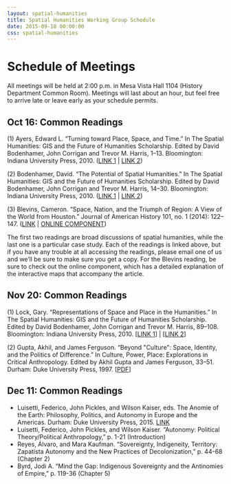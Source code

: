 ```yaml
---
layout: spatial-humanities
title: Spatial Humanities Working Group Schedule
date: 2015-09-18 00:00:00
css: spatial-humanities
---
```


# Schedule of Meetings

All meetings will be held at 2:00 p.m. in Mesa Vista Hall 1104 (History Department Common Room).
Meetings will last about an hour, but feel free to arrive late or leave early as your schedule permits.

## Oct 16: Common Readings
(1) Ayers, Edward L. “Turning toward Place, Space, and Time.” In The Spatial Humanities: GIS and the Future of Humanities Scholarship. Edited by David Bodenhamer, John Corrigan and Trevor M. Harris, 1–13. Bloomington: Indiana University Press, 2010. ([LINK 1](http://site.ebrary.com/lib/unma/reader.action?ppg=20&docID=10767195&tm=1444058662437) | [LINK 2](http://libproxy.unm.edu/login?url=http://search.ebscohost.com/login.aspx?direct=true&db=e000xna&AN=642395&site=eds-live&scope=site&ebv=EB&ppid=pp_1))
 
(2) Bodenhamer, David. “The Potential of Spatial Humanities.” In The Spatial Humanities: GIS and the Future of Humanities Scholarship. Edited by David Bodenhamer, John Corrigan and Trevor M. Harris, 14–30. Bloomington: Indiana University Press, 2010. ([LINK 1](http://site.ebrary.com/lib/unma/reader.action?ppg=33&docID=10767195&tm=1444058724558) | [LINK 2](http://libproxy.unm.edu/login?url=http://search.ebscohost.com/login.aspx?direct=true&db=e000xna&AN=642395&site=eds-live&scope=site&ebv=EB&ppid=pp_14))
 
(3) Blevins, Cameron. “Space, Nation, and the Triumph of Region: A View of the World from Houston.” Journal of American History 101, no. 1 (2014): 122–147. ([LINK](http://jah.oxfordjournals.org/content/101/1/122.full?ijkey=unucsImiwNrelaF&keytype=ref) | [ONLINE COMPONENT](http://web.stanford.edu/group/spatialhistory/cgi-bin/site/pub.php?id=93))
 
The first two readings are broad discussions of spatial humanities, while the last one is a particular case study. Each of the readings is linked above, but if you have any trouble at all accessing the readings, please email one of us and we’ll be sure to make sure you get a copy. For the Blevins reading, be sure to check out the online component, which has a detailed explanation of the interactive maps that accompany the article.


## Nov 20: Common Readings
(1) Lock, Gary. “Representations of Space and Place in the Humanities.” In The Spatial Humanities: GIS and the Future of Humanities Scholarship. Edited by David Bodenhamer, John Corrigan and Trevor M. Harris, 89–108. Bloomington: Indiana University Press, 2010. [[LINK 1](http://libproxy.unm.edu/login?url=http://search.ebscohost.com/login.aspx?direct=true&db=e000xna&AN=642395&site=eds-live&scope=site&ebv=EB&ppid=pp_89)] | [[LINK 2](http://site.ebrary.com/lib/unma/reader.action?ppg=108&docID=10767195&tm=1447282816201)]


(2) Gupta, Akhil, and James Ferguson. “Beyond "Culture": Space, Identity, and the Politics of Difference.” In Culture, Power, Place: Explorations in Critical Anthropology. Edited by Akhil Gupta and James Ferguson, 33–51. Durham: Duke University Press, 1997. [[PDF](Gupta_Ferguson.pdf)]


## Dec 11: Common Readings

- Luisetti, Federico, John Pickles, and Wilson Kaiser, eds. The Anomie of the Earth: Philosophy, Politics, and Autonomy in Europe and the Americas. Durham: Duke University Press, 2015. [LINK](http://unm.eblib.com/patron/FullRecord.aspx?p=2055742)
- Luisetti, Federico, John Pickles, and Wilson Kaiser. “Autonomy: Political Theory/Political Anthropology,” p. 1-21 (Introduction)
- Reyes, Álvaro, and Mara Kaufman. “Sovereignty, Indigeneity, Territory: Zapatista Autonomy and the New Practices of Decolonization,” p. 44-68 (Chapter 2)
- Byrd, Jodi A. “Mind the Gap: Indigenous Sovereignty and the Antinomies of Empire,” p. 119-36 (Chapter 5)
